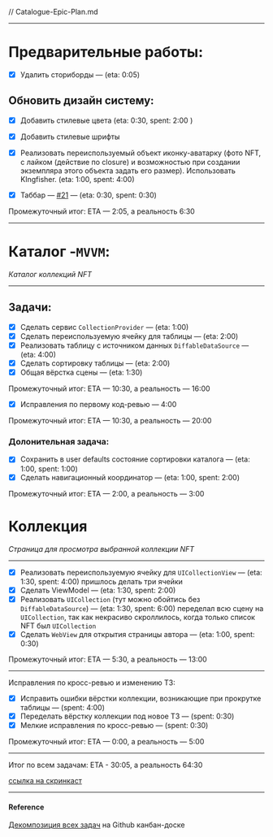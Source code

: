 // Catalogue-Epic-Plan.md

---

# Предварительные работы:

- [x] Удалить сториборды — (eta: 0:05)

## Обновить дизайн систему:
- [x] Добавить стилевые цвета (eta: 0:30, spent: 2:00 )
- [x] Добавить стилевые шрифты
- [x] Реализовать переиспользуемый объект иконку-аватарку (фото NFT, с лайком (действие по closure) и возможностью при создании экземпляра этого объекта задать его размер). Использовать KIngfisher. (eta: 1:00, spent: 4:00)

- [x] Таббар — [#21](https://github.com/BlackBullSquad/iOS-FakeNFT-StarterProject-Public/issues/21) — (eta: 0:30, spent: 0:30)

Промежуточный итог: ETA — 2:05, а реальность 6:30

---

# Каталог -`MVVM`:
*Каталог коллекций NFT*

---

## Задачи:

- [x] Сделать сервис `CollectionProvider` — (eta: 1:00)
- [x] Сделать переиспользуемую ячейку для таблицы — (eta: 2:00)
- [x] Реализовать таблицу с источником данных `DiffableDataSource` — (eta: 4:00)
- [x] Сделать сортировку таблицы — (eta: 2:00)
- [x] Общая вёрстка сцены — (eta: 1:30)

Промежуточный итог: ETA — 10:30, а реальность — 16:00

- [x] Исправления по первому код-ревью — 4:00

Промежуточный итог: ETA — 10:30, а реальность — 20:00

### Долонительная задача:

- [x] Сохранить в user defaults состояние сортировки каталога — (eta: 1:00, spent: 1:00)
- [x] Сделать навигационный координатор — (eta: 1:00, spent: 2:00)

Промежуточный итог: ETA — 2:00, а реальность — 3:00

# Коллекция

_Страница для просмотра выбранной коллекции NFT_

---

- [x] Реализовать переиспользуемую ячейку для `UICollectionView` — (eta: 1:30, spent: 4:00) пришлось делать три ячейки
- [x] Сделать ViewModel — (eta: 1:30, spent: 2:00)  
- [x] Реализовать `UICollection` (тут можно обойтись без `DiffableDataSource`) — (eta: 1:30, spent: 6:00) переделал всю сцену на `UICollection`, так как некрасиво скроллилось, когда только список NFT был `UICollection`
- [x] Сделать `WebView` для открытия страницы автора — (eta: 1:00, spent: 0:30)

Промежуточный итог: ETA — 5:30, а реальность — 13:00

---

Исправления по кросс-ревью и изменению ТЗ:
- [x] Исправить ошибки вёрстки коллекции, возникающие при прокрутке таблицы — (spent: 4:00)
- [x] Переделать вёрстку коллекции под новое ТЗ — (spent: 0:30)
- [x] Мелкие исправления по кросс-ревью — (spent: 0:30)

Промежуточный итог: ETA — 0:00, а реальность — 5:00

---

Итог по всем задачам: ETA - 30:05, а реальность 64:30

[ссылка на скринкаст](https://disk.yandex.ru/i/pqvkb5VdYLF_CQ)


---
#### Reference
[Декомпозиция всех задач](https://github.com/orgs/BlackBullSquad/projects/1?pane=issue&itemId=28074953) на Github канбан-доске 
